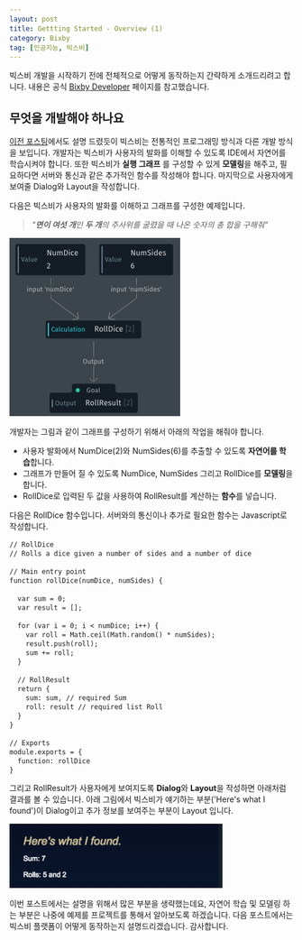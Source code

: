 ```yaml
---
layout: post
title: Gettting Started - Overview (1)
category: Bixby
tag: [인공지능, 빅스비]
---
```


빅스비 개발을 시작하기 전에 전체적으로 어떻게 동작하는지 간략하게 소개드리려고 합니다. 내용은 공식 [Bixby Developer](https://bixbydevelopers.com/dev/docs/get-started/overview) 페이지를 참고했습니다.


## 무엇을 개발해야 하나요

[이전 포스팅](/bixby/2018/12/13/intro/)에서도 설명 드렸듯이 빅스비는 전통적인 프로그래밍 방식과 다른 개발 방식을 보입니다. 개발자는 빅스비가 사용자의 발화를 이해할 수 있도록 IDE에서 자연어를 학습시켜야 합니다. 또한 빅스비가 **실행 그래프** 를 구성할 수 있게 **모델링**을 해주고, 필요하다면 서버와 통신과 같은 추가적인 함수를 작성해야 합니다. 마지막으로 사용자에게 보여줄 Dialog와 Layout을 작성합니다.

다음은 빅스비가 사용자의 발화를 이해하고 그래프를 구성한 예제입니다.

>*"**면이 여섯 개**인 **두 개**의 주사위를 굴렸을 때 나온 숫자의 총 합을 구해줘"*

![image](/assets/2018-12-16-overview_1/1st-execution-graph-11771877356118750247.png)


개발자는 그림과 같이 그래프를 구성하기 위해서 아래의 작업을 해줘야 합니다.

* 사용자 발화에서 NumDice(2)와 NumSides(6)를 추출할 수 있도록 **자연어를 학습**합니다.
* 그래프가 만들어 질 수 있도록 NumDice, NumSides 그리고 RollDice를 **모델링**을 합니다.
* RollDice로 입력된 두 값을 사용하여 RollResult를 계산하는 **함수**를 넣습니다.

<!-- 
**모델링(Modeling)**은 **Concept**과 **Action**을 정의하는 작업이라고 생각하시면 됩니다. 우리가 보고 있는 예제에서는 NumDice, NumSides, RollResult가 Concept이고 RollDice가 Action입니다. 나중에 조금 더 자세하게 다루겠습니다. 아래는 공식 홈페이지에 나와있는 Concept과 Action에 대한 설명입니다.
>A **concept** describes any "thing." It could represent a concrete object, such as coffee, flowers, or an airport.

>An **action** defines an operation that Bixby can perform, directly or indirectly, on behalf of a user. If concepts are nouns, actions are verbs. 
-->

다음은 RollDice 함수입니다. 서버와의 통신이나 추가로 필요한 함수는 Javascript로 작성합니다.

```
// RollDice
// Rolls a dice given a number of sides and a number of dice

// Main entry point
function rollDice(numDice, numSides) {

  var sum = 0;
  var result = [];

  for (var i = 0; i < numDice; i++) {
    var roll = Math.ceil(Math.random() * numSides);
    result.push(roll);
    sum += roll;
  }

  // RollResult
  return {
    sum: sum, // required Sum
    roll: result // required list Roll
  }
}

// Exports
module.exports = {
  function: rollDice
}
```


그리고 RollResult가 사용자에게 보여지도록 **Dialog**와 **Layout**을 작성하면 아래처럼 결과를 볼 수 있습니다. 아래 그림에서 빅스비가 얘기하는 부분('Here's what I found')이 Dialog이고 추가 정보를 보여주는 부분이 Layout 입니다.

![image](/assets/2018-12-16-overview_1/layout-result-16107432446437221263.png)


이번 포스트에서는 설명을 위해서 많은 부분을 생략했는데요, 자연어 학습 및 모델링 하는 부분은 나중에 예제를 프로젝트를 통해서 알아보도록 하겠습니다.
다음 포스트에서는 빅스비 플랫폼이 어떻게 동작하는지 설명드리겠습니다. 감사합니다.